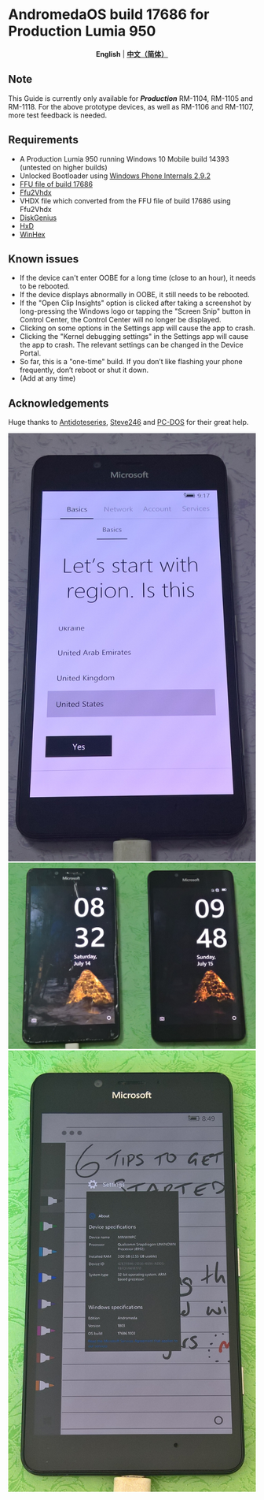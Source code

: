 # AndromedaOS build 17686 for Production Lumia 950
<div align="center">
  
  **English** | [**中文（简体）**](./README_zh-CN.md)
  
</div>

## Note
This Guide is currently only available for ***Production*** RM-1104, RM-1105 and RM-1118. For the above prototype devices, as well as RM-1106 and RM-1107, more test feedback is needed.
## Requirements
* A Production Lumia 950 running Windows 10 Mobile build 14393 (untested on higher builds)
* Unlocked Bootloader using [Windows Phone Internals 2.9.2](https://github.com/ReneLergner/WPinternals/releases/tag/2.9.2)
* [FFU file of build 17686](https://archive.org/download/andromeda17686/Image_180714-0836_Talkman.7z)
* [Ffu2Vhdx](https://github.com/gus33000/Ffu2Vhdx)
* VHDX file which converted from the FFU file of build 17686 using Ffu2Vhdx
* [DiskGenius](https://www.diskgenius.com/download.php)
* [HxD](https://mh-nexus.de/en/hxd/)
* [WinHex](https://www.x-ways.net/winhex/)
## Known issues
* If the device can't enter OOBE for a long time (close to an hour), it needs to be rebooted.
* If the device displays abnormally in OOBE, it still needs to be rebooted.
* If the "Open Clip Insights" option is clicked after taking a screenshot by long-pressing the Windows logo or tapping the "Screen Snip" button in Control Center, the Control Center will no longer be displayed.
* Clicking on some options in the Settings app will cause the app to crash.
* Clicking the "Kernel debugging settings" in the Settings app will cause the app to crash. The relevant settings can be changed in the Device Portal.
* So far, this is a "one-time" build. If you don’t like flashing your phone frequently, don’t reboot or shut it down.
* (Add at any time)
## Acknowledgements
Huge thanks to [Antidoteseries](https://github.com/Antidoteseries), [Steve246](https://github.com/SteveNo246) and [PC-DOS](https://github.com/PC-DOS) for their great help.

![](https://github.com/Ritsu909/Andromeda_17686/blob/main/WP_20240909_23_33_03_Pro.jpg)
![](https://github.com/Ritsu909/Andromeda_17686/blob/main/WP_20240911_00_04_43_Rich.jpg)
![](https://github.com/Ritsu909/Andromeda_17686/blob/main/WP_20240912_11_49_40_Rich.jpg)
